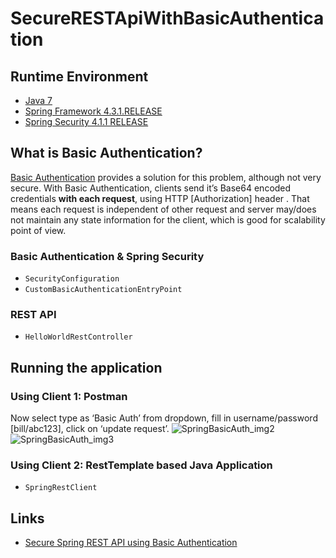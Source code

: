 # SecureRESTApiWithBasicAuthentication

## Runtime Environment
- [Java 7](http://www.oracle.com/technetwork/java/javase/downloads/jdk6downloads-1902814.html)
- [Spring Framework 4.3.1.RELEASE](http://projects.spring.io/spring-framework)
- [Spring Security 4.1.1 RELEASE](http://projects.spring.io/spring-security)

## What is Basic Authentication?
[Basic Authentication](https://en.wikipedia.org/wiki/Basic_access_authentication) provides a solution for this problem, although not very secure. With Basic Authentication, clients send it’s Base64 encoded credentials **with each request**, using HTTP [Authorization] header . That means each request is independent of other request and server may/does not maintain any state information for the client, which is good for scalability point of view.

### Basic Authentication & Spring Security
- `SecurityConfiguration`
- `CustomBasicAuthenticationEntryPoint`
### REST API
- `HelloWorldRestController`

## Running the application
### Using Client 1: Postman
Now select type as ‘Basic Auth’ from dropdown, fill in username/password [bill/abc123], click on ‘update request’.
![SpringBasicAuth_img2](http://s1.wailian.download/2018/01/18/SpringBasicAuth_img2.png)
![SpringBasicAuth_img3](http://s1.wailian.download/2018/01/18/SpringBasicAuth_img3.png)

### Using Client 2: RestTemplate based Java Application
- `SpringRestClient`

## Links
- [Secure Spring REST API using Basic Authentication](http://websystique.com/spring-security/secure-spring-rest-api-using-basic-authentication/)
